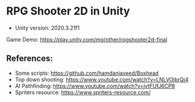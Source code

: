 # RPG Shooter 2D in Unity

- Unity version: 2020.3.21f1

Game Demo: https://play.unity.com/mg/other/rpgshooter2d-final

## References:
- Some scripts: https://github.com/hamdanjaveed/Boxhead
- Top down shooting: https://www.youtube.com/watch?v=LNLVOjbrQj4
- AI Pathfinding: https://www.youtube.com/watch?v=jvtFUfJ6CP8
- Spriters resource: https://www.spriters-resource.com/
